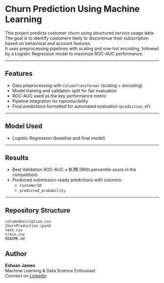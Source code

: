 # Churn Prediction Using Machine Learning

This project predicts customer churn using structured service usage data. The goal is to identify customers likely to discontinue their subscription based on behavioral and account features.  
It uses preprocessing pipelines with scaling and one-hot encoding, followed by a Logistic Regression model to maximize ROC-AUC performance.

---

## Features
- Data preprocessing with `ColumnTransformer` (scaling + encoding)
- Model training and validation split for fair evaluation
- ROC-AUC used as the key performance metric
- Pipeline integration for reproducibility
- Final predictions formatted for automated evaluation (`prediction_df`)

---

## Model Used
- Logistic Regression (baseline and final model)

---

## Results
- Best Validation ROC-AUC ≈ **0.75** (96th percentile score in the competition)
- Produced submission-ready predictions with columns:
  - `CustomerID`
  - `predicted_probability`

---

## Repository Structure
```
columndescription.csv
ChurnPrediction.ipynb        
test.csv
train.csv                       
README.md                   
```
## Author
**Eshaan James**  
Machine Learning & Data Science Enthusiast  
Connect on [LinkedIn](https://www.linkedin.com/in/eshaan-r-james/)
